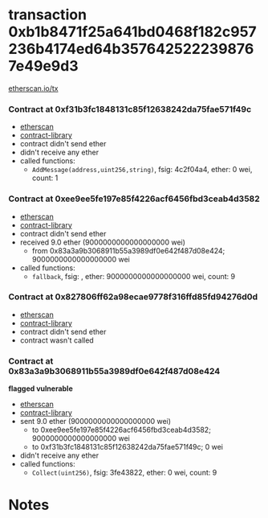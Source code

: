 # transaction 0xb1b8471f25a641bd0468f182c957236b4174ed64b3576425222398767e49e9d3

[etherscan.io/tx](https://etherscan.io/tx/0xb1b8471f25a641bd0468f182c957236b4174ed64b3576425222398767e49e9d3)


### Contract at 0xf31b3fc1848131c85f12638242da75fae571f49c

* [etherscan](https://etherscan.io/address/0xf31b3fc1848131c85f12638242da75fae571f49c)
* [contract-library](https://contract-library.com/contracts/Ethereum/f31b3fc1848131c85f12638242da75fae571f49c)
* contract didn't send ether
* didn't receive any ether
* called functions:
    * `AddMessage(address,uint256,string)`, fsig: 4c2f04a4, ether: 0 wei, count: 1


### Contract at 0xee9ee5fe197e85f4226acf6456fbd3ceab4d3582

* [etherscan](https://etherscan.io/address/0xee9ee5fe197e85f4226acf6456fbd3ceab4d3582)
* [contract-library](https://contract-library.com/contracts/Ethereum/ee9ee5fe197e85f4226acf6456fbd3ceab4d3582)
* contract didn't send ether
* received 9.0 ether (9000000000000000000 wei)
    * from 0x83a3a9b3068911b55a3989df0e642f487d08e424; 9000000000000000000 wei
* called functions:
    * `fallback`, fsig: , ether: 9000000000000000000 wei, count: 9


### Contract at 0x827806ff62a98ecae9778f316ffd85fd94276d0d

* [etherscan](https://etherscan.io/address/0x827806ff62a98ecae9778f316ffd85fd94276d0d)
* [contract-library](https://contract-library.com/contracts/Ethereum/827806ff62a98ecae9778f316ffd85fd94276d0d)
* contract didn't send ether
* contract wasn't called


### Contract at 0x83a3a9b3068911b55a3989df0e642f487d08e424

**flagged vulnerable**

* [etherscan](https://etherscan.io/address/0x83a3a9b3068911b55a3989df0e642f487d08e424)
* [contract-library](https://contract-library.com/contracts/Ethereum/83a3a9b3068911b55a3989df0e642f487d08e424)
* sent 9.0 ether (9000000000000000000 wei)
    * to 0xee9ee5fe197e85f4226acf6456fbd3ceab4d3582; 9000000000000000000 wei
    * to 0xf31b3fc1848131c85f12638242da75fae571f49c; 0 wei
* didn't receive any ether
* called functions:
    * `Collect(uint256)`, fsig: 3fe43822, ether: 0 wei, count: 9

# Notes

